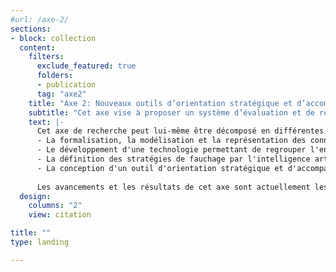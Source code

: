 ```yaml
---
#url: /axe-2/
sections:
- block: collection
  content:
    filters:
      exclude_featured: true
      folders:
      - publication
      tag: "axe2"
    title: "Axe 2: Nouveaux outils d’orientation stratégique et d’accompagnement à la prise de décision"
    subtitle: "Cet axe vise à proposer un système d’évaluation et de recommandation de la durabilité des pratiques de gestion des territoires pour les accompagner dans la mise en place de leurs stratégies d'entretien"      
    text: |-      
      Cet axe de recherche peut lui-même être décomposé en différentes activités:      
      - La formalisation, la modélisation et la représentation des connaissances. Il s'agit principalement d'identifier les sources de données qui peuvent être utilisées dans le développement des outils.
      - Le développement d'une technologie permettant de regrouper l'ensemble des données nécessaires.
      - La définition des stratégies de fauchage par l'intelligence artificielle en considérant l'évolution de l'environnement à long terme.
      - La conception d'un outil d'orientation stratégique et d'accompagnement à la décision qui regroupera l'ensemble des modèles issus des travaux de recherche développés dans la chaire. 
      
      Les avancements et les résultats de cet axe sont actuellement les suivants:
  design:
    columns: "2"
    view: citation

title: ""
type: landing

---
```

